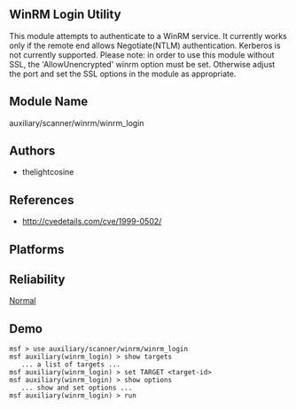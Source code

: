 ## WinRM Login Utility

This module attempts to authenticate to a WinRM service. It 
currently works only if the remote end allows 
Negotiate(NTLM) authentication. Kerberos is not currently 
supported. Please note: in order to use this module without 
SSL, the 'AllowUnencrypted' winrm option must be set. 
Otherwise adjust the port and set the SSL options in the 
module as appropriate.


## Module Name
auxiliary/scanner/winrm/winrm_login

## Authors
* thelightcosine


## References
* http://cvedetails.com/cve/1999-0502/




## Platforms


## Reliability
[Normal](https://github.com/rapid7/metasploit-framework/wiki/Exploit-Ranking)

## Demo

```
msf > use auxiliary/scanner/winrm/winrm_login
msf auxiliary(winrm_login) > show targets
   ... a list of targets ...
msf auxiliary(winrm_login) > set TARGET <target-id>
msf auxiliary(winrm_login) > show options
   ... show and set options ...
msf auxiliary(winrm_login) > run
```
    
    